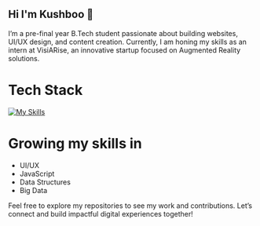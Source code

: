 ## Hi I'm Kushboo 👋
I’m a pre-final year B.Tech student passionate about building websites, UI/UX design, and content creation. Currently, I am honing my skills as an intern at VisiARise, an innovative startup focused on Augmented Reality solutions.

# Tech Stack
[![My Skills](https://skillicons.dev/icons?i=js,html,css,java,mysql)](https://skillicons.dev)
# Growing my skills in
- UI/UX
- JavaScript
- Data Structures
- Big Data

Feel free to explore my repositories to see my work and contributions. Let’s connect and build impactful digital experiences together!
